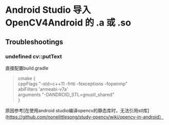 # Android Studio 导入 OpenCV4Android 的 .a 或 .so
## Troubleshootings
### undefined cv::putText
直接配置build.gradle  
>cmake {  
  cppFlags "-std=c++11 -frtti -fexceptions -fopenmp"  
  abiFilters 'armeabi-v7a'  
  arguments "-DANDROID_STL=gnustl_shared"  
}  

原因参考[在使用android studio编译opencv的静态库时，无法引用stl库](https://github.com/nonelittlesong/study-opencv/wiki/opencv-in-android）  
